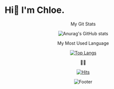 # Hi👋 I'm Chloe. 
  
  
<div align=center>
  
  My Git Stats
  
  ![Anurag's GitHub stats](https://github-readme-stats.vercel.app/api?username=chloe1129&show_icons=true&theme=radical)
  
  
  
  My Most Used Language
  
  [![Top Langs](https://github-readme-stats.vercel.app/api/top-langs/?username=chloe1129&layout=compact)](https://github.com/chloe1129/github-readme-stats)
  
  
  🙋‍♀️
  
  [![Hits](https://hits.seeyoufarm.com/api/count/incr/badge.svg?url=https%3A%2F%2Fgithub.com%2Fchloe1129&count_bg=%2379C83D&title_bg=%23555555&icon=&icon_color=%23E7E7E7&title=hits&edge_flat=false)](https://hits.seeyoufarm.com)                    
    


![Footer](https://capsule-render.vercel.app/api?type=waving&color=auto&height=200&section=footer)

  </div>
